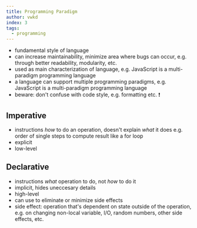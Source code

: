 ```yaml
---
title: Programming Paradigm
author: vwkd
index: 3
tags:
  - programming
---
```


- fundamental style of language
- can increase maintainability, minimize area where bugs can occur, e.g. through better readability, modularity, etc.
- used as main characterization of language, e.g. JavaScript is a multi-paradigm programming language
- a language can support multiple programming paradigms, e.g. JavaScript is a multi-paradigm programming language
- beware: don't confuse with code style, e.g. formatting etc. ❗️



## Imperative

- instructions _how_ to do an operation, doesn't explain _what_ it does e.g. order of single steps to compute result like a for loop
- explicit
- low-level



## Declarative

- instructions _what_ operation to do, not _how_ to do it
- implicit, hides uneccesary details
- high-level
- can use to eliminate or minimize side effects
- side effect: operation that's dependent on state outside of the operation, e.g. on changing non-local variable, I/O, random numbers, other side effects, etc.